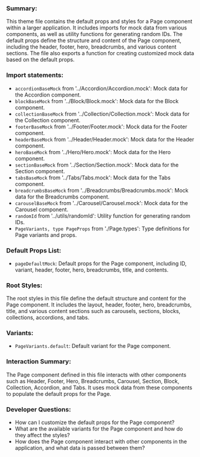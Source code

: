 ### Summary:
This theme file contains the default props and styles for a Page component within a larger application. It includes imports for mock data from various components, as well as utility functions for generating random IDs. The default props define the structure and content of the Page component, including the header, footer, hero, breadcrumbs, and various content sections. The file also exports a function for creating customized mock data based on the default props.

### Import statements:
- `accordionBaseMock` from '../Accordion/Accordion.mock': Mock data for the Accordion component.
- `blockBaseMock` from '../Block/Block.mock': Mock data for the Block component.
- `collectionBaseMock` from '../Collection/Collection.mock': Mock data for the Collection component.
- `footerBaseMock` from '../Footer/Footer.mock': Mock data for the Footer component.
- `headerBaseMock` from '../Header/Header.mock': Mock data for the Header component.
- `heroBaseMock` from '../Hero/Hero.mock': Mock data for the Hero component.
- `sectionBaseMock` from '../Section/Section.mock': Mock data for the Section component.
- `tabsBaseMock` from '../Tabs/Tabs.mock': Mock data for the Tabs component.
- `breadcrumbsBaseMock` from '../Breadcrumbs/Breadcrumbs.mock': Mock data for the Breadcrumbs component.
- `carouselBaseMock` from '../Carousel/Carousel.mock': Mock data for the Carousel component.
- `randomId` from '../utils/randomId': Utility function for generating random IDs.
- `PageVariants, type PageProps` from './Page.types': Type definitions for Page variants and props.

### Default Props List:
- `pageDefaultMock`: Default props for the Page component, including ID, variant, header, footer, hero, breadcrumbs, title, and contents.

### Root Styles:
The root styles in this file define the default structure and content for the Page component. It includes the layout, header, footer, hero, breadcrumbs, title, and various content sections such as carousels, sections, blocks, collections, accordions, and tabs.

### Variants:
- `PageVariants.default`: Default variant for the Page component.

### Interaction Summary:
The Page component defined in this file interacts with other components such as Header, Footer, Hero, Breadcrumbs, Carousel, Section, Block, Collection, Accordion, and Tabs. It uses mock data from these components to populate the default props for the Page.

### Developer Questions:
- How can I customize the default props for the Page component?
- What are the available variants for the Page component and how do they affect the styles?
- How does the Page component interact with other components in the application, and what data is passed between them?